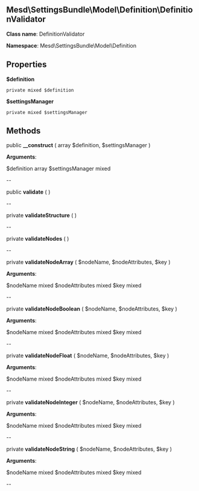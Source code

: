 Mesd\SettingsBundle\Model\Definition\DefinitionValidator
---------------

    

    


**Class name**: DefinitionValidator

**Namespace**: Mesd\SettingsBundle\Model\Definition









Properties
----------


**$definition**

    private mixed $definition










**$settingsManager**

    private mixed $settingsManager










Methods
-------


public **__construct** ( array $definition, $settingsManager )


    








**Arguments**:

$definition array 
$settingsManager mixed 


--


public **validate** (  )


    









--


private **validateStructure** (  )


    









--


private **validateNodes** (  )


    









--


private **validateNodeArray** ( $nodeName, $nodeAttributes, $key )


    








**Arguments**:

$nodeName mixed 
$nodeAttributes mixed 
$key mixed 


--


private **validateNodeBoolean** ( $nodeName, $nodeAttributes, $key )


    








**Arguments**:

$nodeName mixed 
$nodeAttributes mixed 
$key mixed 


--


private **validateNodeFloat** ( $nodeName, $nodeAttributes, $key )


    








**Arguments**:

$nodeName mixed 
$nodeAttributes mixed 
$key mixed 


--


private **validateNodeInteger** ( $nodeName, $nodeAttributes, $key )


    








**Arguments**:

$nodeName mixed 
$nodeAttributes mixed 
$key mixed 


--


private **validateNodeString** ( $nodeName, $nodeAttributes, $key )


    








**Arguments**:

$nodeName mixed 
$nodeAttributes mixed 
$key mixed 


--

